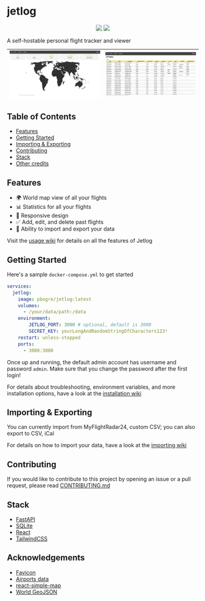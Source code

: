 # jetlog

<p align="center">
    <img src="https://img.shields.io/docker/pulls/pbogre/jetlog?style=for-the-badge" />
    <img src="https://img.shields.io/docker/image-size/pbogre/jetlog?style=for-the-badge" />
</p>

A self-hostable personal flight tracker and viewer

![homepage preview](images/homepage.png)|![all flights preview](images/all-flights.png)
:--------------------------------------:|:---------------------------------------------:

## Table of Contents

- [Features](#features)
- [Getting Started](#getting-started)
- [Importing & Exporting](#importing--exporting)
- [Contributing](#contributing)
- [Stack](#stack)
- [Other credits](#other-credits)

## Features

- 🌍 World map view of all your flights
- 📊 Statistics for all your flights
- 📱 Responsive design
- ✅ Add, edit, and delete past flights
- 💾 Ability to import and export your data

Visit the [usage wiki](https://github.com/pbogre/jetlog/wiki/Usage) for details on all the features of Jetlog

## Getting Started

Here's a sample `docker-compose.yml` to get started
```yml
services:
  jetlog:
    image: pbogre/jetlog:latest
    volumes:
      - /your/data/path:/data
    environment:
        JETLOG_PORT: 3000 # optional, default is 3000
        SECRET_KEY: yourLongAndRandomStringOfCharacters123!
    restart: unless-stopped
    ports:
      - 3000:3000
```

Once up and running, the default admin account has username and password `admin`. 
Make sure that you change the password after the first login!

For details about troubleshooting, environment variables, and more installation options, have a look at the [installation wiki](https://github.com/pbogre/jetlog/wiki/Installation)

## Importing & Exporting

You can currently import from MyFlightRadar24, custom CSV;
you can also export to CSV, iCal

For details on how to import your data, have a look at the [importing wiki](https://github.com/pbogre/jetlog/wiki/Importing)

## Contributing

If you would like to contribute to this project by opening an issue or a pull request, 
please read [CONTRIBUTING.md](https://github.com/pbogre/jetlog/blob/main/CONTRIBUTING.md)

## Stack

- [FastAPI](https://fastapi.tiangolo.com/)
- [SQLite](https://www.sqlite.org/)
- [React](https://react.dev/)
- [TailwindCSS](https://tailwindcss.com/)

## Acknowledgements

- [Favicon](https://www.flaticon.com/free-icon/flight_16863550?term=plane&page=1&position=36&origin=search&related_id=16863550)
- [Airports data](https://ourairports.com/)
- [react-simple-map](https://www.react-simple-maps.io/)
- [World GeoJSON](https://geojson-maps.kyd.au/)
